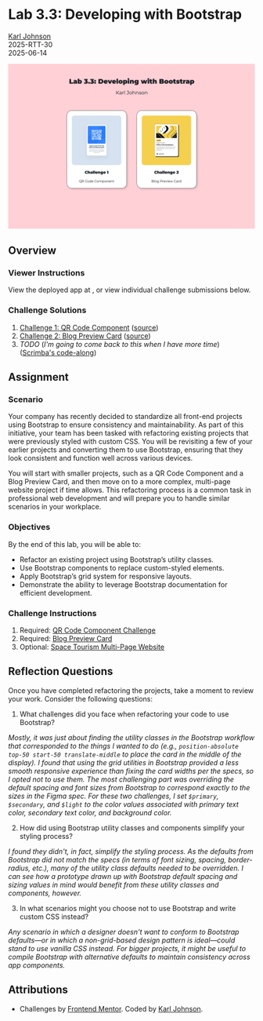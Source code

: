 # Lab 3.3: Developing with Bootstrap

[Karl Johnson](https://github.com/hirekarl/)  
2025-RTT-30  
<date datetime="2025-06-14">2025-06-14</date>  

![Two cards, one for each assigned challenge, over a pink background.](./images/project_preview.png)

## Overview
### Viewer Instructions
View the deployed app at [](), or view individual challenge submissions below.

### Challenge Solutions

1. [Challenge 1: QR Code Component]() ([source](./01_qr_code_component/))
2. [Challenge 2: Blog Preview Card]() ([source](./02_blog_preview_card/))
3. *TODO* (*I'm going to come back to this when I have more time*) ([Scrimba's code-along](https://v2.scrimba.com/build-a-space-travel-website-c014))

## Assignment
### Scenario
Your company has recently decided to standardize all front-end projects using Bootstrap to ensure consistency and maintainability. As part of this initiative, your team has been tasked with refactoring existing projects that were previously styled with custom CSS. You will be revisiting a few of your earlier projects and converting them to use Bootstrap, ensuring that they look consistent and function well across various devices.

You will start with smaller projects, such as a QR Code Component and a Blog Preview Card, and then move on to a more complex, multi-page website project if time allows. This refactoring process is a common task in professional web development and will prepare you to handle similar scenarios in your workplace.

### Objectives
By the end of this lab, you will be able to:

- Refactor an existing project using Bootstrap’s utility classes.
- Use Bootstrap components to replace custom-styled elements.
- Apply Bootstrap’s grid system for responsive layouts.
- Demonstrate the ability to leverage Bootstrap documentation for efficient development.

### Challenge Instructions

1. Required: [QR Code Component Challenge](https://www.frontendmentor.io/challenges/qr-code-component-iux_sIO_H)
2. Required: [Blog Preview Card](https://www.frontendmentor.io/challenges/blog-preview-card-ckPaj01IcS)
3. Optional: [Space Tourism Multi-Page Website](https://www.frontendmentor.io/challenges/space-tourism-multipage-website-gRWj1URZ3)

## Reflection Questions
Once you have completed refactoring the projects, take a moment to review your work. Consider the following questions:

1. What challenges did you face when refactoring your code to use Bootstrap?

*Mostly, it was just about finding the utility classes in the Bootstrap workflow that corresponded to the things I wanted to do (e.g., `position-absolute top-50 start-50 translate-middle` to place the card in the middle of the display). I found that using the grid utilities in Bootstrap provided a less smooth responsive experience than fixing the card widths per the specs, so I opted not to use them. The most challenging part was overriding the default spacing and font sizes from Bootstrap to correspond exactly to the sizes in the Figma spec. For these two challenges, I set `$primary`, `$secondary`, and `$light` to the color values associated with primary text color, secondary text color, and background color.*

2. How did using Bootstrap utility classes and components simplify your styling process?

*I found they didn't, in fact, simplify the styling process. As the defaults from Bootstrap did not match the specs (in terms of font sizing, spacing, border-radius, etc.), many of the utility class defaults needed to be overridden. I can see how a prototype drawn up with Bootstrap default spacing and sizing values in mind would benefit from these utility classes and components, however.*

3. In what scenarios might you choose not to use Bootstrap and write custom CSS instead?

*Any scenario in which a designer doesn't want to conform to Bootstrap defaults&mdash;or in which a non-grid-based design pattern is ideal&mdash;could stand to use vanilla CSS instead. For bigger projects, it might be useful to compile Bootstrap with alternative defaults to maintain consistency across app components.*

## Attributions
- Challenges by [Frontend Mentor](https://www.frontendmentor.io?ref=challenge). Coded by [Karl Johnson](https://github.com/hirekarl).

